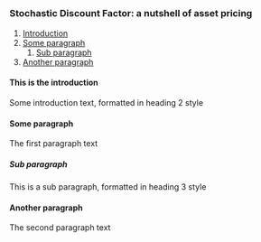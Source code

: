 ##

### Stochastic Discount Factor: a nutshell of asset pricing 


1. [Introduction](#introduction)
2. [Some paragraph](#paragraph1)
    1. [Sub paragraph](#subparagraph1)
3. [Another paragraph](#paragraph2)

#### This is the introduction <a name="introduction"></a>
Some introduction text, formatted in heading 2 style

#### Some paragraph <a name="paragraph1"></a>
The first paragraph text

##### Sub paragraph <a name="subparagraph1"></a>
This is a sub paragraph, formatted in heading 3 style

#### Another paragraph <a name="paragraph2"></a>
The second paragraph text
